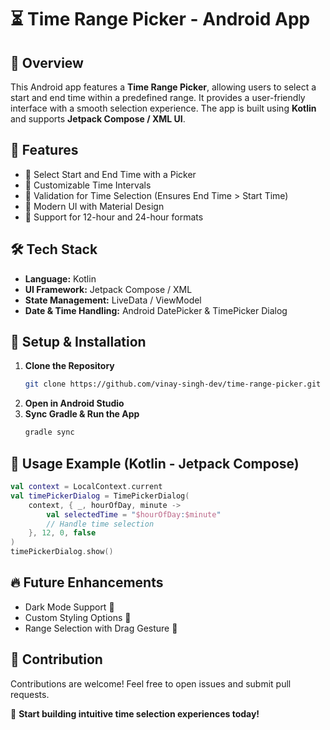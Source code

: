 # ⏳ Time Range Picker - Android App

## 📌 Overview
This Android app features a **Time Range Picker**, allowing users to select a start and end time within a predefined range. It provides a user-friendly interface with a smooth selection experience. The app is built using **Kotlin** and supports **Jetpack Compose / XML UI**.

## 🎯 Features
- 🔹 Select Start and End Time with a Picker
- 🔹 Customizable Time Intervals
- 🔹 Validation for Time Selection (Ensures End Time > Start Time)
- 🔹 Modern UI with Material Design
- 🔹 Support for 12-hour and 24-hour formats

## 🛠 Tech Stack
- **Language:** Kotlin
- **UI Framework:** Jetpack Compose / XML
- **State Management:** LiveData / ViewModel
- **Date & Time Handling:** Android DatePicker & TimePicker Dialog

## 🔧 Setup & Installation
1. **Clone the Repository**
   ```bash
   git clone https://github.com/vinay-singh-dev/time-range-picker.git
   ```
2. **Open in Android Studio**
3. **Sync Gradle & Run the App**
   ```bash
   gradle sync
   ```

## 📝 Usage Example (Kotlin - Jetpack Compose)
```kotlin
val context = LocalContext.current
val timePickerDialog = TimePickerDialog(
    context, { _, hourOfDay, minute ->
        val selectedTime = "$hourOfDay:$minute"
        // Handle time selection
    }, 12, 0, false
)
timePickerDialog.show()
```

## 🔥 Future Enhancements
- Dark Mode Support 🌙
- Custom Styling Options 🎨
- Range Selection with Drag Gesture 📌

## 🤝 Contribution
Contributions are welcome! Feel free to open issues and submit pull requests.


🚀 **Start building intuitive time selection experiences today!**
